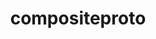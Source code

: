 ---
title: "compositeproto"
layout: cache
categories: [package, develop]
meta: {"compilers": ["none"], "num_specs": 5, "num_specs_by_stack": {"hep": 5, "root": 5}, "oss": ["ubuntu22.04"], "platforms": ["linux"], "stacks": ["hep", "root"], "targets": ["x86_64_v3"], "versions": ["0.4.2"]}
spec_details: [{"compiler": "none", "hash": "allyvn6tc5gqkyyfeoho7gwq5mijn5ai", "os": "ubuntu22.04", "platform": "linux", "size": "-", "stacks": ["hep", "root"], "target": "x86_64_v3", "variants": ["build_system=autotools"], "versions": ["0.4.2"]}, {"compiler": "none", "hash": "aqqnxfhysffp57puffzhbhq4gssfgdeu", "os": "ubuntu22.04", "platform": "linux", "size": "-", "stacks": ["hep", "root"], "target": "x86_64_v3", "variants": ["build_system=autotools"], "versions": ["0.4.2"]}, {"compiler": "none", "hash": "jnxkcetjr6f7niiam5cx7wfhtwodbmne", "os": "ubuntu22.04", "platform": "linux", "size": "-", "stacks": ["hep", "root"], "target": "x86_64_v3", "variants": ["build_system=autotools"], "versions": ["0.4.2"]}, {"compiler": "none", "hash": "kcpvinvabilbxr65zirlqgmgoasdhvw2", "os": "ubuntu22.04", "platform": "linux", "size": "-", "stacks": ["hep", "root"], "target": "x86_64_v3", "variants": ["build_system=autotools"], "versions": ["0.4.2"]}, {"compiler": "none", "hash": "rrvbcihllirolzcdp4catkm3hhdyrtcl", "os": "ubuntu22.04", "platform": "linux", "size": "-", "stacks": ["hep", "root"], "target": "x86_64_v3", "variants": ["build_system=autotools"], "versions": ["0.4.2"]}]
---